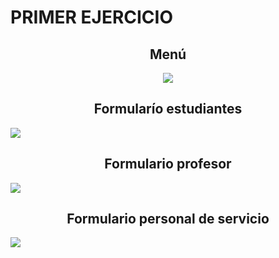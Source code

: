 <h1>PRIMER EJERCICIO</h1>
<h2 align="center">Menú</h2>
<p align="center">
<img src="https://user-images.githubusercontent.com/96985379/196235912-6601ef93-a1e1-4947-a20f-a1e650864eaa.png">
</p>
<h2 align="center">Formularío estudiantes</h2>
<img src="https://user-images.githubusercontent.com/96985379/196236978-f3f1b4b8-105c-47e5-9011-48e1357252a7.png">
<h2 align="center">Formulario profesor</h2>
<img src="https://user-images.githubusercontent.com/96985379/196237179-af04ad00-3a82-48ee-ab85-7ab0bc47f882.png">
<h2 align="center">Formulario personal de servicio</h2>
<img src="https://user-images.githubusercontent.com/96985379/196237433-cb20eac2-dcc8-4e95-bcaf-edd03f83e5f8.png">



